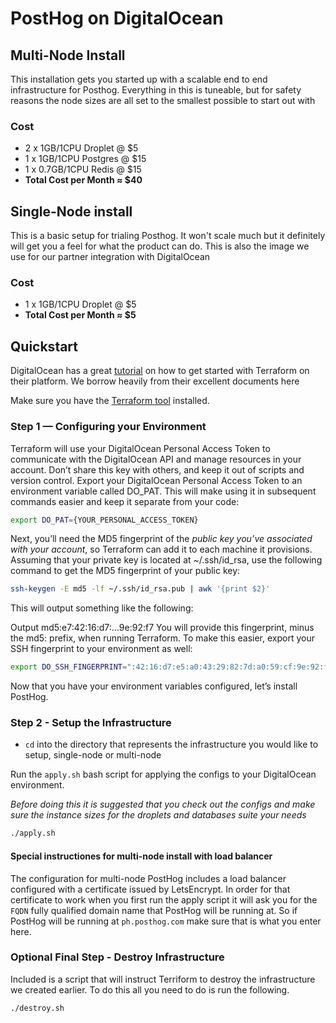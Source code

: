 # PostHog on DigitalOcean

## Multi-Node Install

This installation gets you started up with a scalable end to end infrastructure for Posthog. Everything in this is tuneable, but for safety reasons the node sizes are all set to the smallest possible to start out with

### Cost

- 2 x 1GB/1CPU Droplet @ \$5
- 1 x 1GB/1CPU Postgres @ \$15
- 1 x 0.7GB/1CPU Redis @ \$15
- **Total Cost per Month ≈ \$40**

## Single-Node install

This is a basic setup for trialing Posthog. It won't scale much but it definitely will get you a feel for what the product can do. This is also the image we use for our partner integration with DigitalOcean

### Cost

- 1 x 1GB/1CPU Droplet @ \$5
- **Total Cost per Month ≈ \$5**

## Quickstart

DigitalOcean has a great [tutorial](https://www.digitalocean.com/community/tutorials/how-to-use-terraform-with-digitalocean) on how to get started with Terraform on their platform. We borrow heavily from their excellent documents here

Make sure you have the [Terraform tool](https://learn.hashicorp.com/terraform/getting-started/install.html) installed.

### Step 1 — Configuring your Environment

Terraform will use your DigitalOcean Personal Access Token to communicate with the DigitalOcean API and manage resources in your account. Don’t share this key with others, and keep it out of scripts and version control. Export your DigitalOcean Personal Access Token to an environment variable called DO_PAT. This will make using it in subsequent commands easier and keep it separate from your code:

```bash
export DO_PAT={YOUR_PERSONAL_ACCESS_TOKEN}
```

Next, you’ll need the MD5 fingerprint of the _public key you’ve associated with your account_, so Terraform can add it to each machine it provisions. Assuming that your private key is located at ~/.ssh/id_rsa, use the following command to get the MD5 fingerprint of your public key:

```bash
ssh-keygen -E md5 -lf ~/.ssh/id_rsa.pub | awk '{print $2}'
```

This will output something like the following:

Output
md5:e7:42:16:d7:...9e:92:f7
You will provide this fingerprint, minus the md5: prefix, when running Terraform. To make this easier, export your SSH fingerprint to your environment as well:

```bash
export DO_SSH_FINGERPRINT=":42:16:d7:e5:a0:43:29:82:7d:a0:59:cf:9e:92:f7"
```

Now that you have your environment variables configured, let’s install PostHog.

### Step 2 - Setup the Infrastructure

- `cd` into the directory that represents the infrastructure you would like to setup, single-node or multi-node

Run the `apply.sh` bash script for applying the configs to your DigitalOcean environment.

_Before doing this it is suggested that you check out the configs and make sure the instance sizes for the droplets and databases suite your needs_

```bash
./apply.sh
```

#### Special instructiones for multi-node install with load balancer

The configuration for multi-node PostHog includes a load balancer configured with a certificate issued by LetsEncrypt. In order for that certificate to work when you first run the apply script it will ask you for the `FQDN` fully qualified domain name that PostHog will be running at. So if PostHog will be running at `ph.posthog.com` make sure that is what you enter here.

### Optional Final Step - Destroy Infrastructure

Included is a script that will instruct Terriform to destroy the infrastructure we created earlier. To do this all you need to do is run the following.

```bash
./destroy.sh
```
